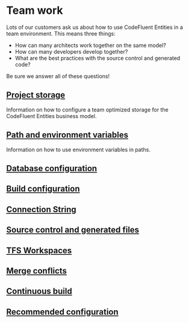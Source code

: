 # Team work

Lots of our customers ask us about how to use CodeFluent Entities in a team environment. This means three things:
- How can many architects work together on the same model?
- How can many developers develop together?
- What are the best practices with the source control and generated code?

Be sure we answer all of these questions!


## [Project storage](team-work/project_storage.md)

Information on how to configure a team optimized storage for the CodeFluent Entities business model.

## [Path and environment variables](team-work/path_and_environment_variables.md)

Information on how to use environment variables in paths.

## [Database configuration](team-work/database_configuration.md)

## [Build configuration](team-work/build_configuration.md)

## [Connection String](team-work/connection_string.md)

## [Source control and generated files](team-work/source_control_and_generated_files.md)

## [TFS Workspaces](team-work/tfs_workspaces.md)

## [Merge conflicts](team-work/merge_conflicts.md)

## [Continuous build](team-work/continuous_build.md)

## [Recommended configuration](team-work/recommended_configuration.md)